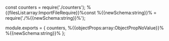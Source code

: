 const counters = require('./counters');
%{{filesList:array:ImportFileRequire}}%const %{{newSchema:string}}% = require('./%{{newSchema:string}}%');

module.exports = {
    counters,
%{{objectProps:array:ObjectPropNoValue}}%    %{{newSchema:string}}%
};
